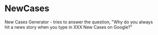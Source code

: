 # NewCases
New Cases Generator - tries to answer the question, "Why do you always hit a news story when you type in XXX New Cases on Google?"
